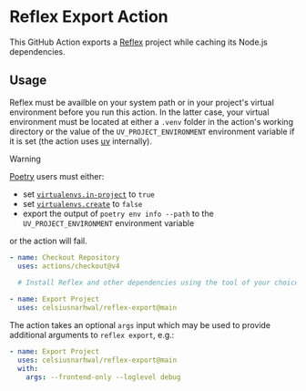 # Reflex Export Action

This GitHub Action exports a [Reflex](https://reflex.dev) project while caching its Node.js dependencies.

## Usage

Reflex must be availble on your system path or in your project's virtual environment before you run this action.
In the latter case, your virtual environment must be located at either a `.venv` folder in the action's working directory
or the value of the `UV_PROJECT_ENVIRONMENT` environment variable if it is set 
(the action uses [uv](https://docs.astral.sh/uv) internally).

> [!WARNING]
> [Poetry](https://python-poetry.org) users must either: 
> - set [`virtualenvs.in-project`](https://python-poetry.org/docs/configuration#virtualenvsin-project) to `true`
> - set [`virtualenvs.create`](https://python-poetry.org/docs/configuration#virtualenvscreate) to `false`
> - export the output of `poetry env info --path` to the `UV_PROJECT_ENVIRONMENT` environment variable
>
> or the action will fail.


```yaml
- name: Checkout Repository
  uses: actions/checkout@v4
  
  # Install Reflex and other dependencies using the tool of your choice, then...

- name: Export Project
  uses: celsiusnarhwal/reflex-export@main
```

The action takes an optional `args` input which may be used to provide additional arguments to `reflex export`, e.g.:

```yaml
- name: Export Project
  uses: celsiusnarhwal/reflex-export@main
  with:
    args: --frontend-only --loglevel debug
```